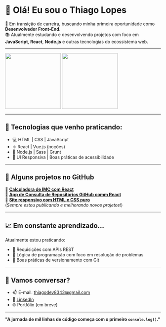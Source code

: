 # 👋 Olá! Eu sou o Thiago Lopes

🎯 Em transição de carreira, buscando minha primeira oportunidade como **Desenvolvedor Front-End**.  
📚 Atualmente estudando e desenvolvendo projetos com foco em **JavaScript**, **React**, **Node.js** e outras tecnologias do ecossistema web.

---

<div>
  <img height="180em" src="https://github-readme-stats.vercel.app/api?username=thiagolopessantos&show_icons=true&theme=dracula&include_all_commits=true&count_private=true" />
  <img height="180em" src="https://github-readme-stats.vercel.app/api/top-langs/?username=thiagolopessantos&layout=compact&langs_count=7&theme=dracula" />
</div>

---

## 🚀 Tecnologias que venho praticando:

- 💻 HTML | CSS | JavaScript
- ⚛️ React | Vue.js (noções)
- 🧰 Node.js | Sass | Grunt
- 🎨 UI Responsiva | Boas práticas de acessibilidade

---

## 📂 Alguns projetos no GitHub

🔹 [**Calculadora de IMC com React**](https://github.com/ThiagoLopesSantos/calculadora_com_vue)  
🔹 [**App de Consulta de Repositórios GitHub comm React**](https://github.com/ThiagoLopesSantos/github_perfil)  
🔹 [**Site responsivo com HTML e CSS puro**](https://github.com/ThiagoLopesSantos/cars_the_movie)  
(*Sempre estou publicando e melhorando novos projetos!*)

---

## 📈 Em constante aprendizado...

Atualmente estou praticando:

- 🔄 Requisições com APIs REST
- 🧠 Lógica de programação com foco em resolução de problemas
- 🔧 Boas práticas de versionamento com Git

---

## 🤝 Vamos conversar?

- 📫 E-mail: thiagodev8343@gmail.com  
- 💼 [LinkedIn](https://www.linkedin.com/in/thiago-lopes-front-end/)  
- 🌐 Portfólio (em breve)

---

**"A jornada de mil linhas de código começa com o primeiro `console.log()`."**

